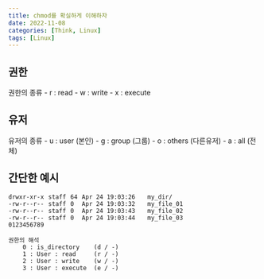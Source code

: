 ```yaml
---
title: chmod를 확실하게 이해하자
date: 2022-11-08
categories: [Think, Linux]
tags: [Linux]
---
```


## 권한

권한의 종류
    - r : read
    - w : write
    - x : execute

## 유저

유저의 종류
    - u : user (본인)
    - g : group (그룹)
    - o : others (다른유저)
    - a : all (전체)

## 간단한 예시

```plaintext
drwxr-xr-x⠀staff⠀64⠀Apr 24 19:03:26⠀ ⠀my_dir/
-rw-r--r--⠀staff⠀0 ⠀Apr 24 19:03:32⠀ ⠀my_file_01
-rw-r--r--⠀staff⠀0 ⠀Apr 24 19:03:43⠀ ⠀my_file_02
-rw-r--r--⠀staff⠀0 ⠀Apr 24 19:03:44⠀ ⠀my_file_03
0123456789

권한의 해석
    0 : is_directory    (d / -)
    1 : User : read     (r / -)
    2 : User : write    (w / -)
    3 : User : execute  (e / -)

```
